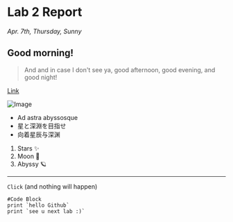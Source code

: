 # Lab 2 Report
*Apr. 7th, Thursday, Sunny*
## Good morning! 
> And and in case I don't see ya, good afternoon, good evening, and good night! 

[Link](https://www.youtube.com/watch?v=MdwuW8n3JYA)

![Image](https://techcrunch.com/wp-content/uploads/2022/01/GettyImages-1308797233.jpg?w=730&crop=1)

* Ad astra abyssosque
* 星と深淵を目指せ
* 向着星辰与深渊

1. Stars ✨
2. Moon 🌙
3. Abyssy 🪐

---

`Click` (and nothing will happen)

```
#Code Block
print `hello Github`
print `see u next lab :)`
```
